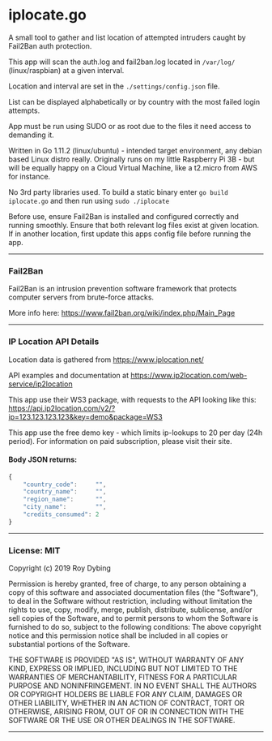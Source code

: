 # iplocate.go

A small tool to gather and list location of attempted intruders caught by Fail2Ban auth protection.

This app will scan the auth.log and fail2ban.log located in `/var/log/` (linux/raspbian) at a given interval. 

Location and interval are set in the `./settings/config.json` file.

List can be displayed alphabetically or by country with the most failed login attempts.

App must be run using SUDO or as root due to the files it need access to demanding it.

Written in Go 1.11.2 (linux/ubuntu) - intended target environment, any debian based Linux distro really. Originally runs on my little Raspberry Pi 3B - but will be equally happy on a Cloud Virtual Machine, like a t2.micro from AWS for instance.

No 3rd party libraries used. To build a static binary enter `go build iplocate.go` and then run using `sudo ./iplocate`

Before use, ensure Fail2Ban is installed and configured correctly and running smoothly. Ensure that both relevant log files exist at given location. If in another location, first update this apps config file before running the app.

---

### Fail2Ban

Fail2Ban is an intrusion prevention software framework that protects computer servers from brute-force attacks. 

More info here: https://www.fail2ban.org/wiki/index.php/Main_Page

---

### IP Location API Details

Location data is gathered from https://www.iplocation.net/

API examples and documentation at https://www.ip2location.com/web-service/ip2location

This app use their WS3 package, with requests to the API looking like this: https://api.ip2location.com/v2/?ip=123.123.123.123&key=demo&package=WS3

This app use the free demo key - which limits ip-lookups to 20 per day (24h period). For information on paid subscription, please visit their site.

#### Body JSON returns:

```javascript
{
	"country_code":		"",
	"country_name":		"",
	"region_name":		"",
	"city_name":		"",
	"credits_consumed":	2
}
```
---

### License: MIT

Copyright (c) 2019 Roy Dybing

Permission is hereby granted, free of charge, to any person obtaining a copy
of this software and associated documentation files (the "Software"), to deal
in the Software without restriction, including without limitation the rights
to use, copy, modify, merge, publish, distribute, sublicense, and/or sell
copies of the Software, and to permit persons to whom the Software is
furnished to do so, subject to the following conditions:
The above copyright notice and this permission notice shall be included in all
copies or substantial portions of the Software.

THE SOFTWARE IS PROVIDED "AS IS", WITHOUT WARRANTY OF ANY KIND, EXPRESS OR
IMPLIED, INCLUDING BUT NOT LIMITED TO THE WARRANTIES OF MERCHANTABILITY,
FITNESS FOR A PARTICULAR PURPOSE AND NONINFRINGEMENT. IN NO EVENT SHALL THE
AUTHORS OR COPYRIGHT HOLDERS BE LIABLE FOR ANY CLAIM, DAMAGES OR OTHER
LIABILITY, WHETHER IN AN ACTION OF CONTRACT, TORT OR OTHERWISE, ARISING FROM,
OUT OF OR IN CONNECTION WITH THE SOFTWARE OR THE USE OR OTHER DEALINGS IN THE
SOFTWARE.

---

